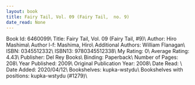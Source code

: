 ```yaml
---
layout: book
title: Fairy Tail, Vol. 09 (Fairy Tail,  no. 9)
date_read: None
---
```


Book Id: 6460099\ 
Title: Fairy Tail, Vol. 09 (Fairy Tail, #9)\ 
Author: Hiro Mashima\ 
Author l-f: Mashima, Hiro\ 
Additional Authors: William Flanagan\ 
ISBN: 0345512332\ 
ISBN13: 9780345512338\ 
My Rating: 0\ 
Average Rating: 4.43\ 
Publisher: Del Rey Books\ 
Binding: Paperback\ 
Number of Pages: 208\ 
Year Published: 2009\ 
Original Publication Year: 2008\ 
Date Read: \ 
Date Added: 2020/04/12\ 
Bookshelves: kupka-wstydu\ 
Bookshelves with positions: kupka-wstydu (#1279)\ 

